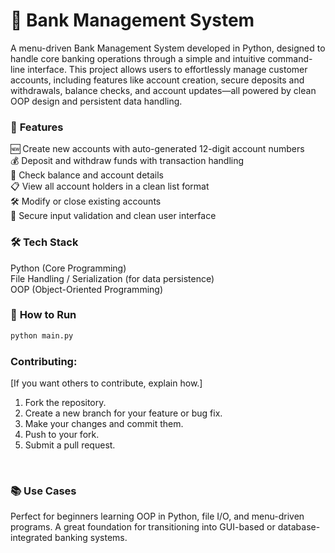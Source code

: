 # 🏦 Bank Management System
A menu-driven Bank Management System developed in Python, designed to handle core banking operations through a simple and intuitive command-line interface. This project allows users to effortlessly manage customer accounts, including features like account creation, secure deposits and withdrawals, balance checks, and account updates—all powered by clean OOP design and persistent data handling.

### 🔧 **Features** <br>
🆕 Create new accounts with auto-generated 12-digit account numbers <br>
💰 Deposit and withdraw funds with transaction handling <br>
🧾 Check balance and account details <br> 
📋 View all account holders in a clean list format <br>
🛠️ Modify or close existing accounts <br> 
🔐 Secure input validation and clean user interface <br> 

### 🛠️ **Tech Stack** <br>
Python (Core Programming) <br>
File Handling / Serialization (for data persistence) <br> 
OOP (Object-Oriented Programming) <br> 
 
### 🚀 **How to Run**
 ```bash
 python main.py
```

### **Contributing:** <br>
[If you want others to contribute, explain how.]

1.  Fork the repository.
2.  Create a new branch for your feature or bug fix.
3.  Make your changes and commit them.
4.  Push to your fork.
5.  Submit a pull request.
<br>

### 📚 **Use Cases** <br>
Perfect for beginners learning OOP in Python, file I/O, and menu-driven programs. A great foundation for transitioning into GUI-based or database-integrated banking systems.
